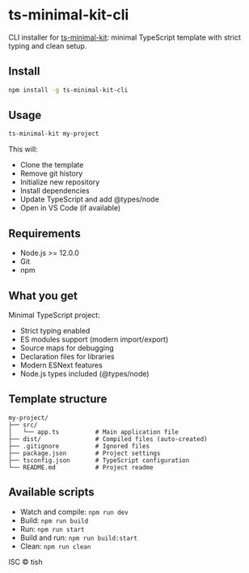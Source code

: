# ts-minimal-kit-cli

CLI installer for [ts-minimal-kit](https://github.com/k1de/ts-minimal-kit): minimal TypeScript template with strict typing and clean setup.

## Install

```bash
npm install -g ts-minimal-kit-cli
```

## Usage

```bash
ts-minimal-kit my-project
```

This will:
- Clone the template
- Remove git history  
- Initialize new repository
- Install dependencies
- Update TypeScript and add @types/node
- Open in VS Code (if available)

## Requirements

- Node.js >= 12.0.0
- Git
- npm

## What you get

Minimal TypeScript project:
- Strict typing enabled
- ES modules support (modern import/export)
- Source maps for debugging
- Declaration files for libraries
- Modern ESNext features
- Node.js types included (@types/node)

## Template structure

```
my-project/
├── src/
│   └── app.ts          # Main application file
├── dist/               # Compiled files (auto-created)
├── .gitignore          # Ignored files
├── package.json        # Project settings
├── tsconfig.json       # TypeScript configuration
└── README.md           # Project readme
```

## Available scripts

- Watch and compile: `npm run dev`
- Build: `npm run build`
- Run: `npm run start`
- Build and run: `npm run build:start`
- Clean: `npm run clean`

ISC © tish
